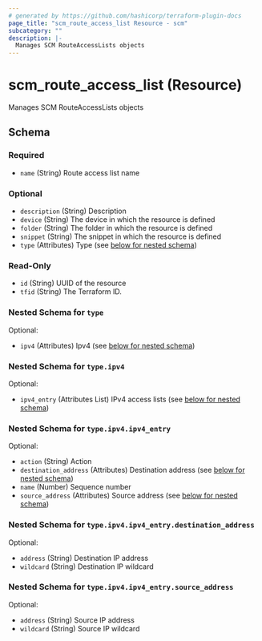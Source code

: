 ```yaml
---
# generated by https://github.com/hashicorp/terraform-plugin-docs
page_title: "scm_route_access_list Resource - scm"
subcategory: ""
description: |-
  Manages SCM RouteAccessLists objects
---
```


# scm_route_access_list (Resource)

Manages SCM RouteAccessLists objects



<!-- schema generated by tfplugindocs -->
## Schema

### Required

- `name` (String) Route access list name

### Optional

- `description` (String) Description
- `device` (String) The device in which the resource is defined
- `folder` (String) The folder in which the resource is defined
- `snippet` (String) The snippet in which the resource is defined
- `type` (Attributes) Type (see [below for nested schema](#nestedatt--type))

### Read-Only

- `id` (String) UUID of the resource
- `tfid` (String) The Terraform ID.

<a id="nestedatt--type"></a>
### Nested Schema for `type`

Optional:

- `ipv4` (Attributes) Ipv4 (see [below for nested schema](#nestedatt--type--ipv4))

<a id="nestedatt--type--ipv4"></a>
### Nested Schema for `type.ipv4`

Optional:

- `ipv4_entry` (Attributes List) IPv4 access lists (see [below for nested schema](#nestedatt--type--ipv4--ipv4_entry))

<a id="nestedatt--type--ipv4--ipv4_entry"></a>
### Nested Schema for `type.ipv4.ipv4_entry`

Optional:

- `action` (String) Action
- `destination_address` (Attributes) Destination address (see [below for nested schema](#nestedatt--type--ipv4--ipv4_entry--destination_address))
- `name` (Number) Sequence number
- `source_address` (Attributes) Source address (see [below for nested schema](#nestedatt--type--ipv4--ipv4_entry--source_address))

<a id="nestedatt--type--ipv4--ipv4_entry--destination_address"></a>
### Nested Schema for `type.ipv4.ipv4_entry.destination_address`

Optional:

- `address` (String) Destination IP address
- `wildcard` (String) Destination IP wildcard


<a id="nestedatt--type--ipv4--ipv4_entry--source_address"></a>
### Nested Schema for `type.ipv4.ipv4_entry.source_address`

Optional:

- `address` (String) Source IP address
- `wildcard` (String) Source IP wildcard
